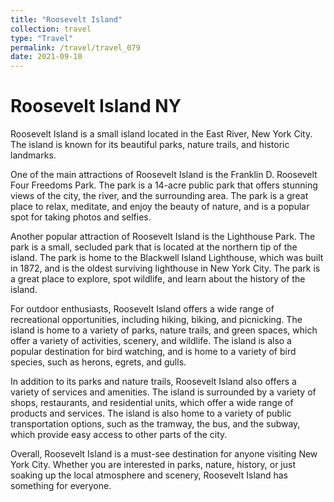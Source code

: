 ```yaml
---
title: "Roosevelt Island"
collection: travel
type: "Travel"
permalink: /travel/travel_079
date: 2021-09-10
---
```


# Roosevelt Island NY
Roosevelt Island is a small island located in the East River, New York City. The island is known for its beautiful parks, nature trails, and historic landmarks.

One of the main attractions of Roosevelt Island is the Franklin D. Roosevelt Four Freedoms Park. The park is a 14-acre public park that offers stunning views of the city, the river, and the surrounding area. The park is a great place to relax, meditate, and enjoy the beauty of nature, and is a popular spot for taking photos and selfies.

Another popular attraction of Roosevelt Island is the Lighthouse Park. The park is a small, secluded park that is located at the northern tip of the island. The park is home to the Blackwell Island Lighthouse, which was built in 1872, and is the oldest surviving lighthouse in New York City. The park is a great place to explore, spot wildlife, and learn about the history of the island.

For outdoor enthusiasts, Roosevelt Island offers a wide range of recreational opportunities, including hiking, biking, and picnicking. The island is home to a variety of parks, nature trails, and green spaces, which offer a variety of activities, scenery, and wildlife. The island is also a popular destination for bird watching, and is home to a variety of bird species, such as herons, egrets, and gulls.

In addition to its parks and nature trails, Roosevelt Island also offers a variety of services and amenities. The island is surrounded by a variety of shops, restaurants, and residential units, which offer a wide range of products and services. The island is also home to a variety of public transportation options, such as the tramway, the bus, and the subway, which provide easy access to other parts of the city.

Overall, Roosevelt Island is a must-see destination for anyone visiting New York City. Whether you are interested in parks, nature, history, or just soaking up the local atmosphere and scenery, Roosevelt Island has something for everyone.
